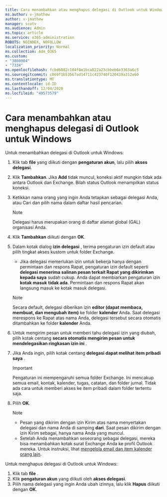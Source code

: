```yaml
---
title: Cara menambahkan atau menghapus delegasi di Outlook untuk Windows
ms.author: v-jmathew
author: v-jmathew
manager: scotv
ms.audience: Admin
ms.topic: article
ms.service: o365-administration
ROBOTS: NOINDEX, NOFOLLOW
localization_priority: Normal
ms.collection: Adm_O365
ms.custom:
- "3800004"
- "7334"
ms.openlocfilehash: fcbd6082c104f0e1bca022a23cbbeb6e3363a6c5
ms.sourcegitcommit: c069f1b53567ad14711c423740f120439a312a60
ms.translationtype: MT
ms.contentlocale: id-ID
ms.lasthandoff: 12/04/2020
ms.locfileid: "49573579"
---
```

# <a name="how-to-add-or-remove-a-delegate-in-outlook-for-windows"></a>Cara menambahkan atau menghapus delegasi di Outlook untuk Windows

Untuk menambahkan delegasi di Outlook untuk Windows: 

1. Klik tab **file** yang diikuti dengan **pengaturan akun**, lalu pilih **akses delegasi**.
2. Klik **Tambahkan**. Jika **Add** tidak muncul, koneksi aktif mungkin tidak ada antara Outlook dan Exchange. Bilah status Outlook menampilkan status koneksi.
3. Ketikkan nama orang yang ingin Anda tetapkan sebagai delegasi Anda, atau Cari dan pilih nama dalam daftar hasil pencarian.

    > [!NOTE]
    > Delegasi harus merupakan orang di daftar alamat global (GAL) organisasi Anda.
4. Klik **Tambahkan** diikuti dengan **OK**.
5. Dalam kotak dialog **izin delegasi** , terima pengaturan izin default atau pilih tingkat akses kustom untuk folder Exchange.

    - Jika delegasi memerlukan izin untuk bekerja hanya dengan permintaan dan respons Rapat, pengaturan izin default seperti **delegasi menerima salinan pesan terkait Rapat yang dikirimkan kepada saya** sudah cukup. Anda dapat membiarkan pengaturan izin **kotak masuk** **tidak ada**. Permintaan dan respons Rapat akan langsung masuk ke kotak masuk delegasi.

    > [!NOTE]
    > Secara default, delegasi diberikan izin **editor (dapat membaca, membuat, dan mengubah item)** ke folder **kalender** Anda. Saat delegasi merespons ke Rapat atas nama Anda, delegasi tersebut secara otomatis ditambahkan ke folder **kalender** Anda.

5. Untuk mengirim pesan untuk memberi tahu delegasi izin yang diubah, pilih kotak centang **secara otomatis mengirim pesan untuk mendelegasikan ringkasan izin ini** .
6. Jika Anda ingin, pilih kotak centang **delegasi dapat melihat item pribadi saya** .

    > [!IMPORTANT]
    > Pengaturan ini mempengaruhi semua folder Exchange. Ini mencakup semua email, kontak, kalender, tugas, catatan, dan folder jurnal. Tidak ada cara untuk memberi akses ke item pribadi dalam folder tertentu saja.

7. Pilih **OK**.

    > [!NOTE]
    >
    > - Pesan yang dikirim dengan izin Kirim atas nama menyertakan delegasi dan nama Anda di samping **dari**. Saat pesan dikirim dengan izin Kirim sebagai, hanya nama Anda yang muncul.
    > - Setelah Anda menambahkan seseorang sebagai delegasi, mereka bisa menambahkan kotak surat Exchange Anda ke profil Outlook mereka. Untuk instruksi, lihat [mengelola email dan item kalender orang lain](https://support.microsoft.com/office/manage-another-person-s-mail-and-calendar-items-afb79d6b-2967-43b9-a944-a6b953190af5).

Untuk menghapus delegasi di Outlook untuk Windows:

1. Klik tab **file** .
2. Klik **pengaturan akun** yang diikuti oleh **akses delegasi**.
3. Pilih nama delegasi yang ingin Anda ubah izinnya, lalu klik **Hapus** diikuti dengan **OK**.
